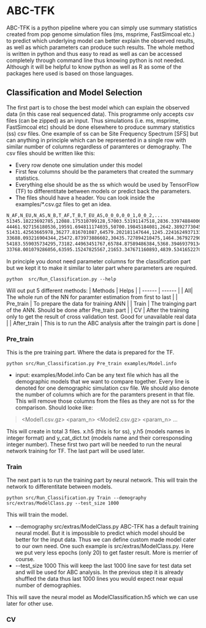 # ABC-TFK
ABC-TFK is a python pipeline where you can simply use summary statistics created from pop genome simulation files (ms, msprime, FastSimcoal etc.) to predict which underlying model can better explain the observed results, as well as which parameters can produce such results. The whole method is written in python and thus easy to read as well as can be accessed completely through command line thus knowing python is not needed. Although it will be helpful to know python as well as R as some of the packages here used is based on those languages.
## Classification and Model Selection
The first part is to chose the best model which can explain the observed data (in this case real sequenced data). This programme only accepts csv files (can be zipped) as an input. Thus simulations (i.e. ms, msprime, FastSimcoal etc) should be done elsewhere to produce summary statistics (ss) csv files. One example of ss can be Site Frequency Spectrum [SFS] but can anything in principle which can be represented in a single row with similar number of columns regardless of paramteres or demography. The csv files should be written like this:
- Every row denote one simulation under this model 
- First few columns should be the parameters that created the summary statistics. 
- Everything else should be as the ss which would be used by TensorFlow (TF) to differentitate between models or predict back the parameters.
- The files should have a header. 
You can look inside the examples/*.csv.gz files to get an idea.
```sh
N_AF,N_EU,N_AS,N_B,T_AF,T_B,T_EU_AS,0_0_0,0_0_1,0_0_2,...
51345.18223692785,12088.175310709128,57003.53191147518,2836.3397488400688,19919.590697189542,6745.785581877058,2044.914414636497,0.0,0.05763950461706744,0.011561403720162306,...
44461.927156180536,19591.694811174035,50700.19845184081,2642.3892773045395,2718.7327121234107,4662.7293230893265,2379.931022189205,0.0,0.08125373412395043,0.015558448274754432,...
51431.42563665978,36277.816701087,64579.202181147644,1245.2241624937133,2949.691221614999,2733.2034297360074,1822.4184924786944,0.0,0.06643583266923958,0.010742217176571226,...
33688.093216904344,25472.873973886602,30435.727894210475,1464.36792729051,11392.273637177412,6731.070839338572,2388.1057949481874,0.0,0.05962954644324739,0.011929341763292071,...
54183.559035734295,73182.44963451767,65784.87589486384,5368.394693791342,23710.073995546874,5807.500359988167,1869.7751657298722,0.0,0.06323807875620768,0.013285449995686458,...
33768.001079286056,63595.15247825567,21653.347671160893,4839.534165227084,21733.51348118516,2137.418318876772,2374.811025752982,0.0,0.07321064169101178,0.020707344946100742,...
```
In principle you donot need parameter columns for the classification part but we kept it to make it similar to later part where parameters are required.
```
python  src/Run_Classification.py --help
```
Will out put 5 different methods:
| Methods | Helps |
| ------ | ------ |
| All| The whole run of the NN for paramter estimation from first to last |
| Pre_train | To prepare the data for training ANN |
| Train | The trainging part of the ANN. Should be done after Pre_train part |
| CV | After the training only to get the result of cross validation test. Good for unavailable real data |
| After_train | This is to run the ABC analysis after the traingin part is done |

### Pre_train 
This is the pre training part. Where the data is prepared for the TF. 
```
python src/Run_Classification.py Pre_train examples/Model.info 
```
- input: examples/Model.info 
Can be any text file which has all the demographic models that we want to compare together. Every line is denoted for one demographic simulation csv file. We should also denote the number of columns which are for the paramters present in that file. This will remove those columns from the files as they are not ss for the comparison. 
Should looke like:
> <Model1.csv.gz> <param_n>
> <Model2.csv.gz> <param_n>
>...

This will create in total 3 files. x.h5 (this is for ss), y.h5 (models names in integer format) and y_cat_dict.txt (models name and their corresponsding integer number). These first two part will be needed to run the neural network training for TF. The last part will be used later.

### Train
The next part is to run the training part by neural network. This will train the network to differentitate between models. 
```
python src/Run_Classification.py Train --demography src/extras/ModelClass.py --test_size 1000
```
This will train the model. 
-  --demography src/extras/ModelClass.py
ABC-TFK has a default training neural model. But it is impossible to predict which model should be better for the input data. Thus we can define custom made model cater to our own need. One such example is src/extras/ModelClass.py. Here we put very less epochs (only 20) to get faster result. More is merrier of course. 
 - --test_size 1000 
This will keep the last 1000 line save for test data set and will be used for ABC analysis. In the previous step it is already shuffled the data thus last 1000 lines you would expect near equal number of demographies. 

This will save the neural model as ModelClassification.h5 which we can use later for other use. 

### CV







